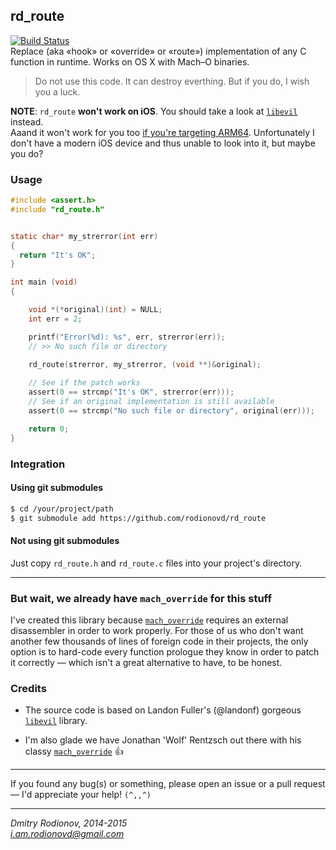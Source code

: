 ## rd_route  
[![Build Status](https://travis-ci.org/rodionovd/rd_route.svg?branch=master)](https://travis-ci.org/rodionovd/rd_route)  
Replace (aka «hook» or «override» or «route») implementation of any C function in runtime. Works on OS X with Mach–O binaries.

> Do not use this code. It can destroy everthing.
> But if you do, I wish you a luck.
  
**NOTE**: `rd_route` **won't work on iOS**.  You should take a look at [`libevil`](https://github.com/landonf/libevil_patch) instead.  
Aaand it won't work for you too [if you're targeting ARM64](https://github.com/landonf/libevil_patch/issues/1). Unfortunately I don't have a modern iOS device and thus unable to look into it, but maybe you do? 


### Usage 

```c
#include <assert.h>
#include "rd_route.h"


static char* my_strerror(int err)
{
  return "It's OK";
}

int main (void)
{

    void *(*original)(int) = NULL;
    int err = 2;

    printf("Error(%d): %s", err, strerror(err));
    // >> No such file or directory

    rd_route(strerror, my_strerror, (void **)&original);
    
    // See if the patch works
    assert(0 == strcmp("It's OK", strerror(err)));
    // See if an original implementation is still available
    assert(0 == strcmp("No such file or directory", original(err)));

    return 0;
}
```

### Integration
 
#### Using git submodules

```bash
$ cd /your/project/path
$ git submodule add https://github.com/rodionovd/rd_route
```
#### Not using git submodules  

Just copy `rd_route.h` and `rd_route.c` files into your project's directory.  

----

### But wait, we already have `mach_override` for this stuff

I've created this library because [`mach_override`](https://github.com/rentzsch/mach_override) requires an external disassembler in order to work properly. For those of us who don't want another few thousands of lines of foreign code in their projects, the only option is to hard-code every function prologue they know in order to patch it correctly — which isn't a great alternative to have, to be honest.

### Credits

 * The source code is based on Landon Fuller's (@landonf) gorgeous [`libevil`](https://github.com/landonf/libevil_patch) library.  
  
 * I'm also glade we have Jonathan 'Wolf' Rentzsch out there with his classy [`mach_override`](https://github.com/rentzsch/mach_override) :+1:  

------

If you found any bug(s) or something, please open an issue or a pull request — I'd appreciate your help! `(^,,^)`

------

*Dmitry Rodionov, 2014-2015*  
*i.am.rodionovd@gmail.com*

